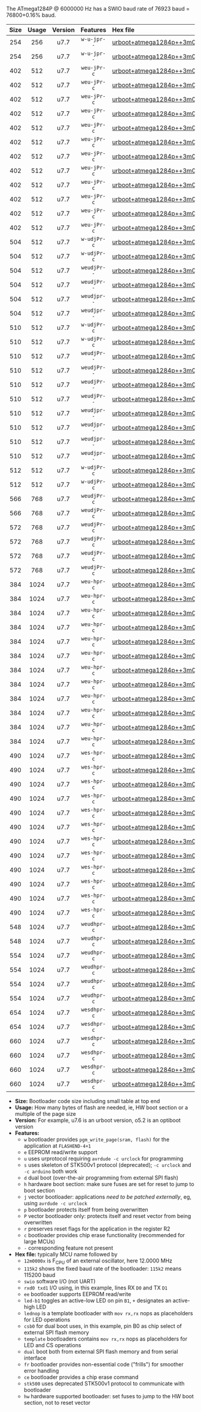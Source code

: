 The ATmega1284P @ 6000000 Hz has a SWIO baud rate of 76923 baud = 76800+0.16% baud.

|Size|Usage|Version|Features|Hex file|
|:-:|:-:|:-:|:-:|:--|
|254|256|u7.7|`w-u-jpr--`|[urboot+atmega1284p++3m0000x+++38k4_swio_rxd0_txd1.hex](https://raw.githubusercontent.com/stefanrueger/urboot.hex/main/mcus/atmega1284p/external_oscillator/fcpu++3m0000_Hz/br+++38k4_bps/urboot+atmega1284p++3m0000x+++38k4_swio_rxd0_txd1.hex)|
|254|256|u7.7|`w-u-jpr--`|[urboot+atmega1284p++3m0000x+++38k4_swio_rxd2_txd3.hex](https://raw.githubusercontent.com/stefanrueger/urboot.hex/main/mcus/atmega1284p/external_oscillator/fcpu++3m0000_Hz/br+++38k4_bps/urboot+atmega1284p++3m0000x+++38k4_swio_rxd2_txd3.hex)|
|402|512|u7.7|`weu-jPr-c`|[urboot+atmega1284p++3m0000x+++38k4_swio_rxd0_txd1_ee_led+b0_fr_ce.hex](https://raw.githubusercontent.com/stefanrueger/urboot.hex/main/mcus/atmega1284p/external_oscillator/fcpu++3m0000_Hz/br+++38k4_bps/urboot+atmega1284p++3m0000x+++38k4_swio_rxd0_txd1_ee_led+b0_fr_ce.hex)|
|402|512|u7.7|`weu-jPr-c`|[urboot+atmega1284p++3m0000x+++38k4_swio_rxd0_txd1_ee_led+b5_fr_ce.hex](https://raw.githubusercontent.com/stefanrueger/urboot.hex/main/mcus/atmega1284p/external_oscillator/fcpu++3m0000_Hz/br+++38k4_bps/urboot+atmega1284p++3m0000x+++38k4_swio_rxd0_txd1_ee_led+b5_fr_ce.hex)|
|402|512|u7.7|`weu-jPr-c`|[urboot+atmega1284p++3m0000x+++38k4_swio_rxd0_txd1_ee_led+b7_fr_ce.hex](https://raw.githubusercontent.com/stefanrueger/urboot.hex/main/mcus/atmega1284p/external_oscillator/fcpu++3m0000_Hz/br+++38k4_bps/urboot+atmega1284p++3m0000x+++38k4_swio_rxd0_txd1_ee_led+b7_fr_ce.hex)|
|402|512|u7.7|`weu-jPr-c`|[urboot+atmega1284p++3m0000x+++38k4_swio_rxd0_txd1_ee_led+c7_fr_ce.hex](https://raw.githubusercontent.com/stefanrueger/urboot.hex/main/mcus/atmega1284p/external_oscillator/fcpu++3m0000_Hz/br+++38k4_bps/urboot+atmega1284p++3m0000x+++38k4_swio_rxd0_txd1_ee_led+c7_fr_ce.hex)|
|402|512|u7.7|`weu-jPr-c`|[urboot+atmega1284p++3m0000x+++38k4_swio_rxd0_txd1_ee_led+d7_fr_ce.hex](https://raw.githubusercontent.com/stefanrueger/urboot.hex/main/mcus/atmega1284p/external_oscillator/fcpu++3m0000_Hz/br+++38k4_bps/urboot+atmega1284p++3m0000x+++38k4_swio_rxd0_txd1_ee_led+d7_fr_ce.hex)|
|402|512|u7.7|`weu-jPr-c`|[urboot+atmega1284p++3m0000x+++38k4_swio_rxd0_txd1_ee_lednop_fr_ce.hex](https://raw.githubusercontent.com/stefanrueger/urboot.hex/main/mcus/atmega1284p/external_oscillator/fcpu++3m0000_Hz/br+++38k4_bps/urboot+atmega1284p++3m0000x+++38k4_swio_rxd0_txd1_ee_lednop_fr_ce.hex)|
|402|512|u7.7|`weu-jPr-c`|[urboot+atmega1284p++3m0000x+++38k4_swio_rxd2_txd3_ee_led+b0_fr_ce.hex](https://raw.githubusercontent.com/stefanrueger/urboot.hex/main/mcus/atmega1284p/external_oscillator/fcpu++3m0000_Hz/br+++38k4_bps/urboot+atmega1284p++3m0000x+++38k4_swio_rxd2_txd3_ee_led+b0_fr_ce.hex)|
|402|512|u7.7|`weu-jPr-c`|[urboot+atmega1284p++3m0000x+++38k4_swio_rxd2_txd3_ee_led+b5_fr_ce.hex](https://raw.githubusercontent.com/stefanrueger/urboot.hex/main/mcus/atmega1284p/external_oscillator/fcpu++3m0000_Hz/br+++38k4_bps/urboot+atmega1284p++3m0000x+++38k4_swio_rxd2_txd3_ee_led+b5_fr_ce.hex)|
|402|512|u7.7|`weu-jPr-c`|[urboot+atmega1284p++3m0000x+++38k4_swio_rxd2_txd3_ee_led+b7_fr_ce.hex](https://raw.githubusercontent.com/stefanrueger/urboot.hex/main/mcus/atmega1284p/external_oscillator/fcpu++3m0000_Hz/br+++38k4_bps/urboot+atmega1284p++3m0000x+++38k4_swio_rxd2_txd3_ee_led+b7_fr_ce.hex)|
|402|512|u7.7|`weu-jPr-c`|[urboot+atmega1284p++3m0000x+++38k4_swio_rxd2_txd3_ee_led+c7_fr_ce.hex](https://raw.githubusercontent.com/stefanrueger/urboot.hex/main/mcus/atmega1284p/external_oscillator/fcpu++3m0000_Hz/br+++38k4_bps/urboot+atmega1284p++3m0000x+++38k4_swio_rxd2_txd3_ee_led+c7_fr_ce.hex)|
|402|512|u7.7|`weu-jPr-c`|[urboot+atmega1284p++3m0000x+++38k4_swio_rxd2_txd3_ee_led+d7_fr_ce.hex](https://raw.githubusercontent.com/stefanrueger/urboot.hex/main/mcus/atmega1284p/external_oscillator/fcpu++3m0000_Hz/br+++38k4_bps/urboot+atmega1284p++3m0000x+++38k4_swio_rxd2_txd3_ee_led+d7_fr_ce.hex)|
|402|512|u7.7|`weu-jPr-c`|[urboot+atmega1284p++3m0000x+++38k4_swio_rxd2_txd3_ee_lednop_fr_ce.hex](https://raw.githubusercontent.com/stefanrueger/urboot.hex/main/mcus/atmega1284p/external_oscillator/fcpu++3m0000_Hz/br+++38k4_bps/urboot+atmega1284p++3m0000x+++38k4_swio_rxd2_txd3_ee_lednop_fr_ce.hex)|
|504|512|u7.7|`w-udjPr-c`|[urboot+atmega1284p++3m0000x+++38k4_swio_rxd0_txd1_led+c7_csb3_dual_fr_ce.hex](https://raw.githubusercontent.com/stefanrueger/urboot.hex/main/mcus/atmega1284p/external_oscillator/fcpu++3m0000_Hz/br+++38k4_bps/urboot+atmega1284p++3m0000x+++38k4_swio_rxd0_txd1_led+c7_csb3_dual_fr_ce.hex)|
|504|512|u7.7|`w-udjPr-c`|[urboot+atmega1284p++3m0000x+++38k4_swio_rxd2_txd3_led+c7_csb3_dual_fr_ce.hex](https://raw.githubusercontent.com/stefanrueger/urboot.hex/main/mcus/atmega1284p/external_oscillator/fcpu++3m0000_Hz/br+++38k4_bps/urboot+atmega1284p++3m0000x+++38k4_swio_rxd2_txd3_led+c7_csb3_dual_fr_ce.hex)|
|504|512|u7.7|`weudjPr--`|[urboot+atmega1284p++3m0000x+++38k4_swio_rxd0_txd1_ee_led+c7_csb3_dual.hex](https://raw.githubusercontent.com/stefanrueger/urboot.hex/main/mcus/atmega1284p/external_oscillator/fcpu++3m0000_Hz/br+++38k4_bps/urboot+atmega1284p++3m0000x+++38k4_swio_rxd0_txd1_ee_led+c7_csb3_dual.hex)|
|504|512|u7.7|`weudjPr--`|[urboot+atmega1284p++3m0000x+++38k4_swio_rxd2_txd3_ee_led+c7_csb3_dual.hex](https://raw.githubusercontent.com/stefanrueger/urboot.hex/main/mcus/atmega1284p/external_oscillator/fcpu++3m0000_Hz/br+++38k4_bps/urboot+atmega1284p++3m0000x+++38k4_swio_rxd2_txd3_ee_led+c7_csb3_dual.hex)|
|504|512|u7.7|`weudjpr--`|[urboot+atmega1284p++3m0000x+++38k4_swio_rxd0_txd1_ee_led+c7_csb3_dual_fr.hex](https://raw.githubusercontent.com/stefanrueger/urboot.hex/main/mcus/atmega1284p/external_oscillator/fcpu++3m0000_Hz/br+++38k4_bps/urboot+atmega1284p++3m0000x+++38k4_swio_rxd0_txd1_ee_led+c7_csb3_dual_fr.hex)|
|504|512|u7.7|`weudjpr--`|[urboot+atmega1284p++3m0000x+++38k4_swio_rxd2_txd3_ee_led+c7_csb3_dual_fr.hex](https://raw.githubusercontent.com/stefanrueger/urboot.hex/main/mcus/atmega1284p/external_oscillator/fcpu++3m0000_Hz/br+++38k4_bps/urboot+atmega1284p++3m0000x+++38k4_swio_rxd2_txd3_ee_led+c7_csb3_dual_fr.hex)|
|510|512|u7.7|`w-udjPr-c`|[urboot+atmega1284p++3m0000x+++38k4_swio_rxd0_txd1_led+d7_csc7_dual_fr_ce.hex](https://raw.githubusercontent.com/stefanrueger/urboot.hex/main/mcus/atmega1284p/external_oscillator/fcpu++3m0000_Hz/br+++38k4_bps/urboot+atmega1284p++3m0000x+++38k4_swio_rxd0_txd1_led+d7_csc7_dual_fr_ce.hex)|
|510|512|u7.7|`w-udjPr-c`|[urboot+atmega1284p++3m0000x+++38k4_swio_rxd2_txd3_led+d7_csc7_dual_fr_ce.hex](https://raw.githubusercontent.com/stefanrueger/urboot.hex/main/mcus/atmega1284p/external_oscillator/fcpu++3m0000_Hz/br+++38k4_bps/urboot+atmega1284p++3m0000x+++38k4_swio_rxd2_txd3_led+d7_csc7_dual_fr_ce.hex)|
|510|512|u7.7|`weudjPr--`|[urboot+atmega1284p++3m0000x+++38k4_swio_rxd0_txd1_ee_led+d7_csc7_dual.hex](https://raw.githubusercontent.com/stefanrueger/urboot.hex/main/mcus/atmega1284p/external_oscillator/fcpu++3m0000_Hz/br+++38k4_bps/urboot+atmega1284p++3m0000x+++38k4_swio_rxd0_txd1_ee_led+d7_csc7_dual.hex)|
|510|512|u7.7|`weudjPr--`|[urboot+atmega1284p++3m0000x+++38k4_swio_rxd0_txd1_ee_template_dual.hex](https://raw.githubusercontent.com/stefanrueger/urboot.hex/main/mcus/atmega1284p/external_oscillator/fcpu++3m0000_Hz/br+++38k4_bps/urboot+atmega1284p++3m0000x+++38k4_swio_rxd0_txd1_ee_template_dual.hex)|
|510|512|u7.7|`weudjPr--`|[urboot+atmega1284p++3m0000x+++38k4_swio_rxd2_txd3_ee_led+d7_csc7_dual.hex](https://raw.githubusercontent.com/stefanrueger/urboot.hex/main/mcus/atmega1284p/external_oscillator/fcpu++3m0000_Hz/br+++38k4_bps/urboot+atmega1284p++3m0000x+++38k4_swio_rxd2_txd3_ee_led+d7_csc7_dual.hex)|
|510|512|u7.7|`weudjPr--`|[urboot+atmega1284p++3m0000x+++38k4_swio_rxd2_txd3_ee_template_dual.hex](https://raw.githubusercontent.com/stefanrueger/urboot.hex/main/mcus/atmega1284p/external_oscillator/fcpu++3m0000_Hz/br+++38k4_bps/urboot+atmega1284p++3m0000x+++38k4_swio_rxd2_txd3_ee_template_dual.hex)|
|510|512|u7.7|`weudjpr--`|[urboot+atmega1284p++3m0000x+++38k4_swio_rxd0_txd1_ee_led+d7_csc7_dual_fr.hex](https://raw.githubusercontent.com/stefanrueger/urboot.hex/main/mcus/atmega1284p/external_oscillator/fcpu++3m0000_Hz/br+++38k4_bps/urboot+atmega1284p++3m0000x+++38k4_swio_rxd0_txd1_ee_led+d7_csc7_dual_fr.hex)|
|510|512|u7.7|`weudjpr--`|[urboot+atmega1284p++3m0000x+++38k4_swio_rxd0_txd1_ee_template_dual_fr.hex](https://raw.githubusercontent.com/stefanrueger/urboot.hex/main/mcus/atmega1284p/external_oscillator/fcpu++3m0000_Hz/br+++38k4_bps/urboot+atmega1284p++3m0000x+++38k4_swio_rxd0_txd1_ee_template_dual_fr.hex)|
|510|512|u7.7|`weudjpr--`|[urboot+atmega1284p++3m0000x+++38k4_swio_rxd2_txd3_ee_led+d7_csc7_dual_fr.hex](https://raw.githubusercontent.com/stefanrueger/urboot.hex/main/mcus/atmega1284p/external_oscillator/fcpu++3m0000_Hz/br+++38k4_bps/urboot+atmega1284p++3m0000x+++38k4_swio_rxd2_txd3_ee_led+d7_csc7_dual_fr.hex)|
|510|512|u7.7|`weudjpr--`|[urboot+atmega1284p++3m0000x+++38k4_swio_rxd2_txd3_ee_template_dual_fr.hex](https://raw.githubusercontent.com/stefanrueger/urboot.hex/main/mcus/atmega1284p/external_oscillator/fcpu++3m0000_Hz/br+++38k4_bps/urboot+atmega1284p++3m0000x+++38k4_swio_rxd2_txd3_ee_template_dual_fr.hex)|
|512|512|u7.7|`w-udjPr-c`|[urboot+atmega1284p++3m0000x+++38k4_swio_rxd0_txd1_template_dual_fr_ce.hex](https://raw.githubusercontent.com/stefanrueger/urboot.hex/main/mcus/atmega1284p/external_oscillator/fcpu++3m0000_Hz/br+++38k4_bps/urboot+atmega1284p++3m0000x+++38k4_swio_rxd0_txd1_template_dual_fr_ce.hex)|
|512|512|u7.7|`w-udjPr-c`|[urboot+atmega1284p++3m0000x+++38k4_swio_rxd2_txd3_template_dual_fr_ce.hex](https://raw.githubusercontent.com/stefanrueger/urboot.hex/main/mcus/atmega1284p/external_oscillator/fcpu++3m0000_Hz/br+++38k4_bps/urboot+atmega1284p++3m0000x+++38k4_swio_rxd2_txd3_template_dual_fr_ce.hex)|
|566|768|u7.7|`weudjPr-c`|[urboot+atmega1284p++3m0000x+++38k4_swio_rxd0_txd1_ee_led+c7_csb3_dual_fr_ce.hex](https://raw.githubusercontent.com/stefanrueger/urboot.hex/main/mcus/atmega1284p/external_oscillator/fcpu++3m0000_Hz/br+++38k4_bps/urboot+atmega1284p++3m0000x+++38k4_swio_rxd0_txd1_ee_led+c7_csb3_dual_fr_ce.hex)|
|566|768|u7.7|`weudjPr-c`|[urboot+atmega1284p++3m0000x+++38k4_swio_rxd2_txd3_ee_led+c7_csb3_dual_fr_ce.hex](https://raw.githubusercontent.com/stefanrueger/urboot.hex/main/mcus/atmega1284p/external_oscillator/fcpu++3m0000_Hz/br+++38k4_bps/urboot+atmega1284p++3m0000x+++38k4_swio_rxd2_txd3_ee_led+c7_csb3_dual_fr_ce.hex)|
|572|768|u7.7|`weudjPr-c`|[urboot+atmega1284p++3m0000x+++38k4_swio_rxd0_txd1_ee_led+d7_csc7_dual_fr_ce.hex](https://raw.githubusercontent.com/stefanrueger/urboot.hex/main/mcus/atmega1284p/external_oscillator/fcpu++3m0000_Hz/br+++38k4_bps/urboot+atmega1284p++3m0000x+++38k4_swio_rxd0_txd1_ee_led+d7_csc7_dual_fr_ce.hex)|
|572|768|u7.7|`weudjPr-c`|[urboot+atmega1284p++3m0000x+++38k4_swio_rxd0_txd1_ee_template_dual_fr_ce.hex](https://raw.githubusercontent.com/stefanrueger/urboot.hex/main/mcus/atmega1284p/external_oscillator/fcpu++3m0000_Hz/br+++38k4_bps/urboot+atmega1284p++3m0000x+++38k4_swio_rxd0_txd1_ee_template_dual_fr_ce.hex)|
|572|768|u7.7|`weudjPr-c`|[urboot+atmega1284p++3m0000x+++38k4_swio_rxd2_txd3_ee_led+d7_csc7_dual_fr_ce.hex](https://raw.githubusercontent.com/stefanrueger/urboot.hex/main/mcus/atmega1284p/external_oscillator/fcpu++3m0000_Hz/br+++38k4_bps/urboot+atmega1284p++3m0000x+++38k4_swio_rxd2_txd3_ee_led+d7_csc7_dual_fr_ce.hex)|
|572|768|u7.7|`weudjPr-c`|[urboot+atmega1284p++3m0000x+++38k4_swio_rxd2_txd3_ee_template_dual_fr_ce.hex](https://raw.githubusercontent.com/stefanrueger/urboot.hex/main/mcus/atmega1284p/external_oscillator/fcpu++3m0000_Hz/br+++38k4_bps/urboot+atmega1284p++3m0000x+++38k4_swio_rxd2_txd3_ee_template_dual_fr_ce.hex)|
|384|1024|u7.7|`weu-hpr-c`|[urboot+atmega1284p++3m0000x+++38k4_swio_rxd0_txd1_ee_led+b0_fr_ce_hw.hex](https://raw.githubusercontent.com/stefanrueger/urboot.hex/main/mcus/atmega1284p/external_oscillator/fcpu++3m0000_Hz/br+++38k4_bps/urboot+atmega1284p++3m0000x+++38k4_swio_rxd0_txd1_ee_led+b0_fr_ce_hw.hex)|
|384|1024|u7.7|`weu-hpr-c`|[urboot+atmega1284p++3m0000x+++38k4_swio_rxd0_txd1_ee_led+b5_fr_ce_hw.hex](https://raw.githubusercontent.com/stefanrueger/urboot.hex/main/mcus/atmega1284p/external_oscillator/fcpu++3m0000_Hz/br+++38k4_bps/urboot+atmega1284p++3m0000x+++38k4_swio_rxd0_txd1_ee_led+b5_fr_ce_hw.hex)|
|384|1024|u7.7|`weu-hpr-c`|[urboot+atmega1284p++3m0000x+++38k4_swio_rxd0_txd1_ee_led+b7_fr_ce_hw.hex](https://raw.githubusercontent.com/stefanrueger/urboot.hex/main/mcus/atmega1284p/external_oscillator/fcpu++3m0000_Hz/br+++38k4_bps/urboot+atmega1284p++3m0000x+++38k4_swio_rxd0_txd1_ee_led+b7_fr_ce_hw.hex)|
|384|1024|u7.7|`weu-hpr-c`|[urboot+atmega1284p++3m0000x+++38k4_swio_rxd0_txd1_ee_led+c7_fr_ce_hw.hex](https://raw.githubusercontent.com/stefanrueger/urboot.hex/main/mcus/atmega1284p/external_oscillator/fcpu++3m0000_Hz/br+++38k4_bps/urboot+atmega1284p++3m0000x+++38k4_swio_rxd0_txd1_ee_led+c7_fr_ce_hw.hex)|
|384|1024|u7.7|`weu-hpr-c`|[urboot+atmega1284p++3m0000x+++38k4_swio_rxd0_txd1_ee_led+d7_fr_ce_hw.hex](https://raw.githubusercontent.com/stefanrueger/urboot.hex/main/mcus/atmega1284p/external_oscillator/fcpu++3m0000_Hz/br+++38k4_bps/urboot+atmega1284p++3m0000x+++38k4_swio_rxd0_txd1_ee_led+d7_fr_ce_hw.hex)|
|384|1024|u7.7|`weu-hpr-c`|[urboot+atmega1284p++3m0000x+++38k4_swio_rxd0_txd1_ee_lednop_fr_ce_hw.hex](https://raw.githubusercontent.com/stefanrueger/urboot.hex/main/mcus/atmega1284p/external_oscillator/fcpu++3m0000_Hz/br+++38k4_bps/urboot+atmega1284p++3m0000x+++38k4_swio_rxd0_txd1_ee_lednop_fr_ce_hw.hex)|
|384|1024|u7.7|`weu-hpr-c`|[urboot+atmega1284p++3m0000x+++38k4_swio_rxd2_txd3_ee_led+b0_fr_ce_hw.hex](https://raw.githubusercontent.com/stefanrueger/urboot.hex/main/mcus/atmega1284p/external_oscillator/fcpu++3m0000_Hz/br+++38k4_bps/urboot+atmega1284p++3m0000x+++38k4_swio_rxd2_txd3_ee_led+b0_fr_ce_hw.hex)|
|384|1024|u7.7|`weu-hpr-c`|[urboot+atmega1284p++3m0000x+++38k4_swio_rxd2_txd3_ee_led+b5_fr_ce_hw.hex](https://raw.githubusercontent.com/stefanrueger/urboot.hex/main/mcus/atmega1284p/external_oscillator/fcpu++3m0000_Hz/br+++38k4_bps/urboot+atmega1284p++3m0000x+++38k4_swio_rxd2_txd3_ee_led+b5_fr_ce_hw.hex)|
|384|1024|u7.7|`weu-hpr-c`|[urboot+atmega1284p++3m0000x+++38k4_swio_rxd2_txd3_ee_led+b7_fr_ce_hw.hex](https://raw.githubusercontent.com/stefanrueger/urboot.hex/main/mcus/atmega1284p/external_oscillator/fcpu++3m0000_Hz/br+++38k4_bps/urboot+atmega1284p++3m0000x+++38k4_swio_rxd2_txd3_ee_led+b7_fr_ce_hw.hex)|
|384|1024|u7.7|`weu-hpr-c`|[urboot+atmega1284p++3m0000x+++38k4_swio_rxd2_txd3_ee_led+c7_fr_ce_hw.hex](https://raw.githubusercontent.com/stefanrueger/urboot.hex/main/mcus/atmega1284p/external_oscillator/fcpu++3m0000_Hz/br+++38k4_bps/urboot+atmega1284p++3m0000x+++38k4_swio_rxd2_txd3_ee_led+c7_fr_ce_hw.hex)|
|384|1024|u7.7|`weu-hpr-c`|[urboot+atmega1284p++3m0000x+++38k4_swio_rxd2_txd3_ee_led+d7_fr_ce_hw.hex](https://raw.githubusercontent.com/stefanrueger/urboot.hex/main/mcus/atmega1284p/external_oscillator/fcpu++3m0000_Hz/br+++38k4_bps/urboot+atmega1284p++3m0000x+++38k4_swio_rxd2_txd3_ee_led+d7_fr_ce_hw.hex)|
|384|1024|u7.7|`weu-hpr-c`|[urboot+atmega1284p++3m0000x+++38k4_swio_rxd2_txd3_ee_lednop_fr_ce_hw.hex](https://raw.githubusercontent.com/stefanrueger/urboot.hex/main/mcus/atmega1284p/external_oscillator/fcpu++3m0000_Hz/br+++38k4_bps/urboot+atmega1284p++3m0000x+++38k4_swio_rxd2_txd3_ee_lednop_fr_ce_hw.hex)|
|490|1024|u7.7|`wes-hpr-c`|[urboot+atmega1284p++3m0000x+++38k4_swio_rxd0_txd1_ee_led+b0_fr_ce_stk500_hw.hex](https://raw.githubusercontent.com/stefanrueger/urboot.hex/main/mcus/atmega1284p/external_oscillator/fcpu++3m0000_Hz/br+++38k4_bps/urboot+atmega1284p++3m0000x+++38k4_swio_rxd0_txd1_ee_led+b0_fr_ce_stk500_hw.hex)|
|490|1024|u7.7|`wes-hpr-c`|[urboot+atmega1284p++3m0000x+++38k4_swio_rxd0_txd1_ee_led+b5_fr_ce_stk500_hw.hex](https://raw.githubusercontent.com/stefanrueger/urboot.hex/main/mcus/atmega1284p/external_oscillator/fcpu++3m0000_Hz/br+++38k4_bps/urboot+atmega1284p++3m0000x+++38k4_swio_rxd0_txd1_ee_led+b5_fr_ce_stk500_hw.hex)|
|490|1024|u7.7|`wes-hpr-c`|[urboot+atmega1284p++3m0000x+++38k4_swio_rxd0_txd1_ee_led+b7_fr_ce_stk500_hw.hex](https://raw.githubusercontent.com/stefanrueger/urboot.hex/main/mcus/atmega1284p/external_oscillator/fcpu++3m0000_Hz/br+++38k4_bps/urboot+atmega1284p++3m0000x+++38k4_swio_rxd0_txd1_ee_led+b7_fr_ce_stk500_hw.hex)|
|490|1024|u7.7|`wes-hpr-c`|[urboot+atmega1284p++3m0000x+++38k4_swio_rxd0_txd1_ee_led+c7_fr_ce_stk500_hw.hex](https://raw.githubusercontent.com/stefanrueger/urboot.hex/main/mcus/atmega1284p/external_oscillator/fcpu++3m0000_Hz/br+++38k4_bps/urboot+atmega1284p++3m0000x+++38k4_swio_rxd0_txd1_ee_led+c7_fr_ce_stk500_hw.hex)|
|490|1024|u7.7|`wes-hpr-c`|[urboot+atmega1284p++3m0000x+++38k4_swio_rxd0_txd1_ee_led+d7_fr_ce_stk500_hw.hex](https://raw.githubusercontent.com/stefanrueger/urboot.hex/main/mcus/atmega1284p/external_oscillator/fcpu++3m0000_Hz/br+++38k4_bps/urboot+atmega1284p++3m0000x+++38k4_swio_rxd0_txd1_ee_led+d7_fr_ce_stk500_hw.hex)|
|490|1024|u7.7|`wes-hpr-c`|[urboot+atmega1284p++3m0000x+++38k4_swio_rxd0_txd1_ee_lednop_fr_ce_stk500_hw.hex](https://raw.githubusercontent.com/stefanrueger/urboot.hex/main/mcus/atmega1284p/external_oscillator/fcpu++3m0000_Hz/br+++38k4_bps/urboot+atmega1284p++3m0000x+++38k4_swio_rxd0_txd1_ee_lednop_fr_ce_stk500_hw.hex)|
|490|1024|u7.7|`wes-hpr-c`|[urboot+atmega1284p++3m0000x+++38k4_swio_rxd2_txd3_ee_led+b0_fr_ce_stk500_hw.hex](https://raw.githubusercontent.com/stefanrueger/urboot.hex/main/mcus/atmega1284p/external_oscillator/fcpu++3m0000_Hz/br+++38k4_bps/urboot+atmega1284p++3m0000x+++38k4_swio_rxd2_txd3_ee_led+b0_fr_ce_stk500_hw.hex)|
|490|1024|u7.7|`wes-hpr-c`|[urboot+atmega1284p++3m0000x+++38k4_swio_rxd2_txd3_ee_led+b5_fr_ce_stk500_hw.hex](https://raw.githubusercontent.com/stefanrueger/urboot.hex/main/mcus/atmega1284p/external_oscillator/fcpu++3m0000_Hz/br+++38k4_bps/urboot+atmega1284p++3m0000x+++38k4_swio_rxd2_txd3_ee_led+b5_fr_ce_stk500_hw.hex)|
|490|1024|u7.7|`wes-hpr-c`|[urboot+atmega1284p++3m0000x+++38k4_swio_rxd2_txd3_ee_led+b7_fr_ce_stk500_hw.hex](https://raw.githubusercontent.com/stefanrueger/urboot.hex/main/mcus/atmega1284p/external_oscillator/fcpu++3m0000_Hz/br+++38k4_bps/urboot+atmega1284p++3m0000x+++38k4_swio_rxd2_txd3_ee_led+b7_fr_ce_stk500_hw.hex)|
|490|1024|u7.7|`wes-hpr-c`|[urboot+atmega1284p++3m0000x+++38k4_swio_rxd2_txd3_ee_led+c7_fr_ce_stk500_hw.hex](https://raw.githubusercontent.com/stefanrueger/urboot.hex/main/mcus/atmega1284p/external_oscillator/fcpu++3m0000_Hz/br+++38k4_bps/urboot+atmega1284p++3m0000x+++38k4_swio_rxd2_txd3_ee_led+c7_fr_ce_stk500_hw.hex)|
|490|1024|u7.7|`wes-hpr-c`|[urboot+atmega1284p++3m0000x+++38k4_swio_rxd2_txd3_ee_led+d7_fr_ce_stk500_hw.hex](https://raw.githubusercontent.com/stefanrueger/urboot.hex/main/mcus/atmega1284p/external_oscillator/fcpu++3m0000_Hz/br+++38k4_bps/urboot+atmega1284p++3m0000x+++38k4_swio_rxd2_txd3_ee_led+d7_fr_ce_stk500_hw.hex)|
|490|1024|u7.7|`wes-hpr-c`|[urboot+atmega1284p++3m0000x+++38k4_swio_rxd2_txd3_ee_lednop_fr_ce_stk500_hw.hex](https://raw.githubusercontent.com/stefanrueger/urboot.hex/main/mcus/atmega1284p/external_oscillator/fcpu++3m0000_Hz/br+++38k4_bps/urboot+atmega1284p++3m0000x+++38k4_swio_rxd2_txd3_ee_lednop_fr_ce_stk500_hw.hex)|
|548|1024|u7.7|`weudhpr-c`|[urboot+atmega1284p++3m0000x+++38k4_swio_rxd0_txd1_ee_led+c7_csb3_dual_fr_ce_hw.hex](https://raw.githubusercontent.com/stefanrueger/urboot.hex/main/mcus/atmega1284p/external_oscillator/fcpu++3m0000_Hz/br+++38k4_bps/urboot+atmega1284p++3m0000x+++38k4_swio_rxd0_txd1_ee_led+c7_csb3_dual_fr_ce_hw.hex)|
|548|1024|u7.7|`weudhpr-c`|[urboot+atmega1284p++3m0000x+++38k4_swio_rxd2_txd3_ee_led+c7_csb3_dual_fr_ce_hw.hex](https://raw.githubusercontent.com/stefanrueger/urboot.hex/main/mcus/atmega1284p/external_oscillator/fcpu++3m0000_Hz/br+++38k4_bps/urboot+atmega1284p++3m0000x+++38k4_swio_rxd2_txd3_ee_led+c7_csb3_dual_fr_ce_hw.hex)|
|554|1024|u7.7|`weudhpr-c`|[urboot+atmega1284p++3m0000x+++38k4_swio_rxd0_txd1_ee_led+d7_csc7_dual_fr_ce_hw.hex](https://raw.githubusercontent.com/stefanrueger/urboot.hex/main/mcus/atmega1284p/external_oscillator/fcpu++3m0000_Hz/br+++38k4_bps/urboot+atmega1284p++3m0000x+++38k4_swio_rxd0_txd1_ee_led+d7_csc7_dual_fr_ce_hw.hex)|
|554|1024|u7.7|`weudhpr-c`|[urboot+atmega1284p++3m0000x+++38k4_swio_rxd0_txd1_ee_template_dual_fr_ce_hw.hex](https://raw.githubusercontent.com/stefanrueger/urboot.hex/main/mcus/atmega1284p/external_oscillator/fcpu++3m0000_Hz/br+++38k4_bps/urboot+atmega1284p++3m0000x+++38k4_swio_rxd0_txd1_ee_template_dual_fr_ce_hw.hex)|
|554|1024|u7.7|`weudhpr-c`|[urboot+atmega1284p++3m0000x+++38k4_swio_rxd2_txd3_ee_led+d7_csc7_dual_fr_ce_hw.hex](https://raw.githubusercontent.com/stefanrueger/urboot.hex/main/mcus/atmega1284p/external_oscillator/fcpu++3m0000_Hz/br+++38k4_bps/urboot+atmega1284p++3m0000x+++38k4_swio_rxd2_txd3_ee_led+d7_csc7_dual_fr_ce_hw.hex)|
|554|1024|u7.7|`weudhpr-c`|[urboot+atmega1284p++3m0000x+++38k4_swio_rxd2_txd3_ee_template_dual_fr_ce_hw.hex](https://raw.githubusercontent.com/stefanrueger/urboot.hex/main/mcus/atmega1284p/external_oscillator/fcpu++3m0000_Hz/br+++38k4_bps/urboot+atmega1284p++3m0000x+++38k4_swio_rxd2_txd3_ee_template_dual_fr_ce_hw.hex)|
|654|1024|u7.7|`wesdhpr-c`|[urboot+atmega1284p++3m0000x+++38k4_swio_rxd0_txd1_ee_led+c7_csb3_dual_fr_ce_stk500_hw.hex](https://raw.githubusercontent.com/stefanrueger/urboot.hex/main/mcus/atmega1284p/external_oscillator/fcpu++3m0000_Hz/br+++38k4_bps/urboot+atmega1284p++3m0000x+++38k4_swio_rxd0_txd1_ee_led+c7_csb3_dual_fr_ce_stk500_hw.hex)|
|654|1024|u7.7|`wesdhpr-c`|[urboot+atmega1284p++3m0000x+++38k4_swio_rxd2_txd3_ee_led+c7_csb3_dual_fr_ce_stk500_hw.hex](https://raw.githubusercontent.com/stefanrueger/urboot.hex/main/mcus/atmega1284p/external_oscillator/fcpu++3m0000_Hz/br+++38k4_bps/urboot+atmega1284p++3m0000x+++38k4_swio_rxd2_txd3_ee_led+c7_csb3_dual_fr_ce_stk500_hw.hex)|
|660|1024|u7.7|`wesdhpr-c`|[urboot+atmega1284p++3m0000x+++38k4_swio_rxd0_txd1_ee_led+d7_csc7_dual_fr_ce_stk500_hw.hex](https://raw.githubusercontent.com/stefanrueger/urboot.hex/main/mcus/atmega1284p/external_oscillator/fcpu++3m0000_Hz/br+++38k4_bps/urboot+atmega1284p++3m0000x+++38k4_swio_rxd0_txd1_ee_led+d7_csc7_dual_fr_ce_stk500_hw.hex)|
|660|1024|u7.7|`wesdhpr-c`|[urboot+atmega1284p++3m0000x+++38k4_swio_rxd0_txd1_ee_template_dual_fr_ce_stk500_hw.hex](https://raw.githubusercontent.com/stefanrueger/urboot.hex/main/mcus/atmega1284p/external_oscillator/fcpu++3m0000_Hz/br+++38k4_bps/urboot+atmega1284p++3m0000x+++38k4_swio_rxd0_txd1_ee_template_dual_fr_ce_stk500_hw.hex)|
|660|1024|u7.7|`wesdhpr-c`|[urboot+atmega1284p++3m0000x+++38k4_swio_rxd2_txd3_ee_led+d7_csc7_dual_fr_ce_stk500_hw.hex](https://raw.githubusercontent.com/stefanrueger/urboot.hex/main/mcus/atmega1284p/external_oscillator/fcpu++3m0000_Hz/br+++38k4_bps/urboot+atmega1284p++3m0000x+++38k4_swio_rxd2_txd3_ee_led+d7_csc7_dual_fr_ce_stk500_hw.hex)|
|660|1024|u7.7|`wesdhpr-c`|[urboot+atmega1284p++3m0000x+++38k4_swio_rxd2_txd3_ee_template_dual_fr_ce_stk500_hw.hex](https://raw.githubusercontent.com/stefanrueger/urboot.hex/main/mcus/atmega1284p/external_oscillator/fcpu++3m0000_Hz/br+++38k4_bps/urboot+atmega1284p++3m0000x+++38k4_swio_rxd2_txd3_ee_template_dual_fr_ce_stk500_hw.hex)|

- **Size:** Bootloader code size including small table at top end
- **Usage:** How many bytes of flash are needed, ie, HW boot section or a multiple of the page size
- **Version:** For example, u7.6 is an urboot version, o5.2 is an optiboot version
- **Features:**
  + `w` bootloader provides `pgm_write_page(sram, flash)` for the application at `FLASHEND-4+1`
  + `e` EEPROM read/write support
  + `u` uses urprotocol requiring `avrdude -c urclock` for programming
  + `s` uses skeleton of STK500v1 protocol (deprecated); `-c urclock` and `-c arduino` both work
  + `d` dual boot (over-the-air programming from external SPI flash)
  + `h` hardware boot section: make sure fuses are set for reset to jump to boot section
  + `j` vector bootloader: applications *need to be patched externally*, eg, using `avrdude -c urclock`
  + `p` bootloader protects itself from being overwritten
  + `P` vector bootloader only: protects itself and reset vector from being overwritten
  + `r` preserves reset flags for the application in the register R2
  + `c` bootloader provides chip erase functionality (recommended for large MCUs)
  + `-` corresponding feature not present
- **Hex file:** typically MCU name followed by
  + `12m0000x` is F<sub>CPU</sub> of an external oscillator, here 12.0000 MHz
  + `115k2` shows the fixed baud rate of the bootloader: `115k2` means 115200 baud
  + `swio` software I/O (not UART)
  + `rxd0 txd1` I/O using, in this example, lines RX `D0` and TX `D1`
  + `ee` bootloader supports EEPROM read/write
  + `led-b1` toggles an active-low LED on pin `B1`, `+` designates an active-high LED
  + `lednop` is a template bootloader with `mov rx,rx` nops as placeholders for LED operations
  + `csb0` for dual boot uses, in this example, pin B0 as chip select of external SPI flash memory
  + `template` bootloaders contains `mov rx,rx` nops as placeholders for LED and CS operations
  + `dual` boot both from external SPI flash memory and from serial interface
  + `fr` bootloader provides non-essential code ("frills") for smoother error handling
  + `ce` bootloader provides a chip erase command
  + `stk500` uses deprecated STK500v1 protocol to communicate with bootloader
  + `hw` hardware supported bootloader: set fuses to jump to the HW boot section, not to reset vector
